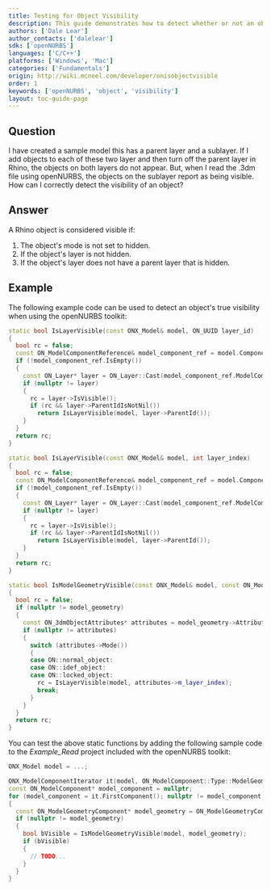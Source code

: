 ```yaml
---
title: Testing for Object Visibility
description: This guide demonstrates how to detect whether or not an object is visible using openNURBS.
authors: ['Dale Lear']
author_contacts: ['dalelear']
sdk: ['openNURBS']
languages: ['C/C++']
platforms: ['Windows', 'Mac']
categories: ['Fundamentals']
origin: http://wiki.mcneel.com/developer/onisobjectvisible
order: 1
keywords: ['openNURBS', 'object', 'visibility']
layout: toc-guide-page
---
```


 
## Question

I have created a sample model this has a parent layer and a sublayer.  If I add objects to each of these two layer and then turn off the parent layer in Rhino, the objects on both layers do not appear.  But, when I read the .3dm file using openNURBS, the objects on the sublayer report as being visible.  How can I correctly detect the visibility of an object?

## Answer

A Rhino object is considered visible if:

1. The object's mode is not set to hidden.
1. If the object's layer is not hidden.
1. If the object's layer does not have a parent layer that is hidden.

## Example

The following example code can be used to detect an object's true visibility when using the openNURBS toolkit:

```cpp
static bool IsLayerVisible(const ONX_Model& model, ON_UUID layer_id)
{
  bool rc = false;
  const ON_ModelComponentReference& model_component_ref = model.ComponentFromId(ON_ModelComponent::Type::Layer, layer_id);
  if (!model_component_ref.IsEmpty())
  {
    const ON_Layer* layer = ON_Layer::Cast(model_component_ref.ModelComponent());
    if (nullptr != layer)
    {
      rc = layer->IsVisible();
      if (rc && layer->ParentIdIsNotNil())
        return IsLayerVisible(model, layer->ParentId());
    }
  }
  return rc;
}

static bool IsLayerVisible(const ONX_Model& model, int layer_index)
{
  bool rc = false;
  const ON_ModelComponentReference& model_component_ref = model.ComponentFromIndex(ON_ModelComponent::Type::Layer, layer_index);
  if (!model_component_ref.IsEmpty())
  {
    const ON_Layer* layer = ON_Layer::Cast(model_component_ref.ModelComponent());
    if (nullptr != layer)
    {
      rc = layer->IsVisible();
      if (rc && layer->ParentIdIsNotNil())
        return IsLayerVisible(model, layer->ParentId());
    }
  }
  return rc;
}

static bool IsModelGeometryVisible(const ONX_Model& model, const ON_ModelGeometryComponent* model_geometry)
{
  bool rc = false;
  if (nullptr != model_geometry)
  {
    const ON_3dmObjectAttributes* attributes = model_geometry->Attributes(nullptr);
    if (nullptr != attributes)
    {
      switch (attributes->Mode())
      {
      case ON::normal_object:
      case ON::idef_object:
      case ON::locked_object:
        rc = IsLayerVisible(model, attributes->m_layer_index);
        break;
      }
    }
  }
  return rc;
}
```

You can test the above static functions by adding the following sample code to the *Example_Read* project included with the openNURBS toolkit:

```cpp
ONX_Model model = ...;

ONX_ModelComponentIterator it(model, ON_ModelComponent::Type::ModelGeometry);
const ON_ModelComponent* model_component = nullptr;
for (model_component = it.FirstComponent(); nullptr != model_component; model_component = it.NextComponent())
{
  const ON_ModelGeometryComponent* model_geometry = ON_ModelGeometryComponent::Cast(model_component);
  if (nullptr != model_geometry)
  {
    bool bVisible = IsModelGeometryVisible(model, model_geometry);
    if (bVisible)
    {
      // TODO...
    }
  }
}
```
